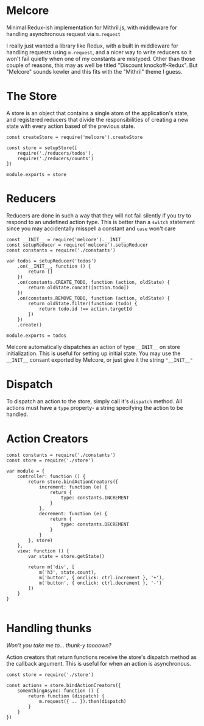 # Melcore

Minimal Redux-ish implementation for Mithril.js, with middleware
for handling asynchronous request via `m.request`

I really just wanted a library like Redux, with a built in middleware for handling
requests using `m.request`,
and a nicer way to write reducers so it won't fail quietly when one of my
constants are mistyped. Other than those couple of reasons, this may as well
be titled "Discount knockoff-Redux". But "Melcore" sounds kewler and this fits with
the "Mithril" theme I guess.

# The Store

A store is an object that contains a single atom of the application's state,
and registered reducers that divide the responsibilities of creating a new
state with every action based of the previous state.

```
const createStore = require('melcore').createStore

const store = setupStore([
	require('./reducers/todos'),
	require('./reducers/counts')
])

module.exports = store
```

# Reducers

Reducers are done in such a way that they will not fail silently if
you try to respond to an undefined action type. This is better than a `switch`
statement since you may accidentally misspell a constant and `case` won't care

```
const __INIT__ = require('melcore').__INIT__
const setupReducer = require('melcore').setupReducer
const constants = require('./constants')

var todos = setupReducer('todos')
	.on(__INIT__, function () {
		return []
	})
	.on(constants.CREATE_TODO, function (action, oldState) {
		return oldState.concat([action.todo])
	})
	.on(constants.REMOVE_TODO, function (action, oldState) {
		return oldState.filter(function (todo) {
			return todo.id !== action.targetId
		})
	})
	.create()

module.exports = todos
```

Melcore automatically dispatches an action of type `__INIT__` on store initialization.
This is useful for setting up initial state. You may use the `__INIT__` consant
exported by Melcore, or just give it the string `"__INIT__"`

# Dispatch

To dispatch an action to the store, simply call it's `dispatch` method. All actions
must have a `type` property- a string specifying the action to be handled.

# Action Creators

```
const constants = require('./constants')
const store = require('./store')

var module = {
	controller: function () {
		return store.bindActionCreators({
			increment: function (e) {
				return {
					type: constants.INCREMENT
				}
			},
			decrement: function (e) {
				return {
					type: constants.DECREMENT
				}
			}
		}, store)
	},
	view: function () {
		var state = store.getState()

		return m('div', [
			m('h3', state.count),
			m('button', { onclick: ctrl.increment }, '+'),
			m('button', { onclick: ctrl.decrement }, '-')
		])
	}
}


```

# Handling thunks
_Won't you take me to... thunk-y toooown?_  

Action creators that return functions receive the store's dispatch method
as the callback argument. This is useful for when an action is asynchronous.

```
const store = require('./store')

const actions = store.bindActionCreators({
	somemthingAsync: function () {
		return function (dispatch) {
			m.request({ .. }).then(dispatch)
		}
	}
})
```
